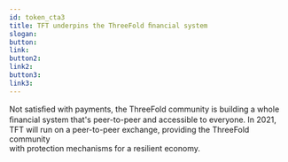 ```yaml
---
id: token_cta3
title: TFT underpins the ThreeFold ﬁnancial system
slogan:
button:
link:
button2:
link2:
button3:
link3:
---
```


Not satisﬁed with payments, the ThreeFold community is building a whole
<br>
ﬁnancial system that's peer-to-peer and accessible to everyone. In 2021, 
<br>
TFT will run on a peer-to-peer exchange, providing the ThreeFold community
<br>
with protection mechanisms for a resilient economy.
